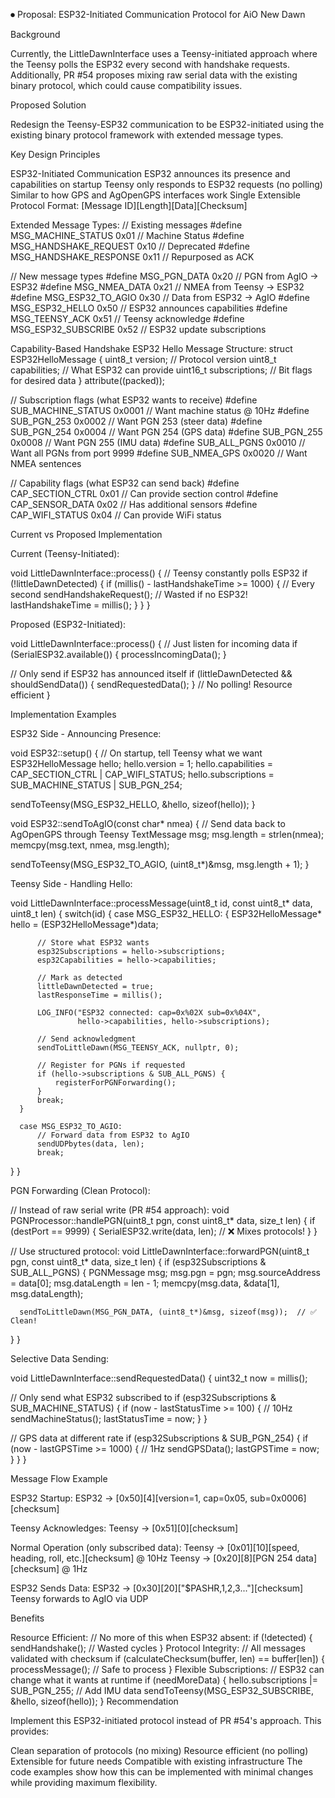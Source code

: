 ⏺ Proposal: ESP32-Initiated Communication Protocol for AiO New Dawn

Background

Currently, the LittleDawnInterface uses a Teensy-initiated approach where the Teensy polls the ESP32 every second with handshake requests. Additionally, PR #54 proposes mixing raw serial data with the existing binary protocol, which could cause compatibility issues.

Proposed Solution

Redesign the Teensy-ESP32 communication to be ESP32-initiated using the existing binary protocol framework with extended message types.

Key Design Principles

ESP32-Initiated Communication
ESP32 announces its presence and capabilities on startup
Teensy only responds to ESP32 requests (no polling)
Similar to how GPS and AgOpenGPS interfaces work
Single Extensible Protocol
Format: [Message ID][Length][Data][Checksum]

Extended Message Types:
// Existing messages
#define MSG_MACHINE_STATUS 0x01 // Machine Status
#define MSG_HANDSHAKE_REQUEST 0x10 // Deprecated
#define MSG_HANDSHAKE_RESPONSE 0x11 // Repurposed as ACK

// New message types
#define MSG_PGN_DATA 0x20 // PGN from AgIO → ESP32
#define MSG_NMEA_DATA 0x21 // NMEA from Teensy → ESP32
#define MSG_ESP32_TO_AGIO 0x30 // Data from ESP32 → AgIO
#define MSG_ESP32_HELLO 0x50 // ESP32 announces capabilities
#define MSG_TEENSY_ACK 0x51 // Teensy acknowledge
#define MSG_ESP32_SUBSCRIBE 0x52 // ESP32 update subscriptions

Capability-Based Handshake
ESP32 Hello Message Structure:
struct ESP32HelloMessage {
uint8_t version; // Protocol version
uint8_t capabilities; // What ESP32 can provide
uint16_t subscriptions; // Bit flags for desired data
} attribute((packed));

// Subscription flags (what ESP32 wants to receive)
#define SUB_MACHINE_STATUS 0x0001 // Want machine status @ 10Hz
#define SUB_PGN_253 0x0002 // Want PGN 253 (steer data)
#define SUB_PGN_254 0x0004 // Want PGN 254 (GPS data)
#define SUB_PGN_255 0x0008 // Want PGN 255 (IMU data)
#define SUB_ALL_PGNS 0x0010 // Want all PGNs from port 9999
#define SUB_NMEA_GPS 0x0020 // Want NMEA sentences

// Capability flags (what ESP32 can send back)
#define CAP_SECTION_CTRL 0x01 // Can provide section control
#define CAP_SENSOR_DATA 0x02 // Has additional sensors
#define CAP_WIFI_STATUS 0x04 // Can provide WiFi status

Current vs Proposed Implementation

Current (Teensy-Initiated):

void LittleDawnInterface::process() {
// Teensy constantly polls ESP32
if (!littleDawnDetected) {
if (millis() - lastHandshakeTime >= 1000) { // Every second
sendHandshakeRequest(); // Wasted if no ESP32!
lastHandshakeTime = millis();
}
}
}

Proposed (ESP32-Initiated):

void LittleDawnInterface::process() {
// Just listen for incoming data
if (SerialESP32.available()) {
processIncomingData();
}

  // Only send if ESP32 has announced itself
  if (littleDawnDetected && shouldSendData()) {
      sendRequestedData();
  }
  // No polling! Resource efficient
}

Implementation Examples

ESP32 Side - Announcing Presence:

void ESP32::setup() {
// On startup, tell Teensy what we want
ESP32HelloMessage hello;
hello.version = 1;
hello.capabilities = CAP_SECTION_CTRL | CAP_WIFI_STATUS;
hello.subscriptions = SUB_MACHINE_STATUS | SUB_PGN_254;

  sendToTeensy(MSG_ESP32_HELLO, &hello, sizeof(hello));
}

void ESP32::sendToAgIO(const char* nmea) {
// Send data back to AgOpenGPS through Teensy
TextMessage msg;
msg.length = strlen(nmea);
memcpy(msg.text, nmea, msg.length);

  sendToTeensy(MSG_ESP32_TO_AGIO, (uint8_t*)&msg, msg.length + 1);
}

Teensy Side - Handling Hello:

void LittleDawnInterface::processMessage(uint8_t id, const uint8_t* data, uint8_t len) {
switch(id) {
case MSG_ESP32_HELLO: {
ESP32HelloMessage* hello = (ESP32HelloMessage*)data;

          // Store what ESP32 wants
          esp32Subscriptions = hello->subscriptions;
          esp32Capabilities = hello->capabilities;

          // Mark as detected
          littleDawnDetected = true;
          lastResponseTime = millis();

          LOG_INFO("ESP32 connected: cap=0x%02X sub=0x%04X",
                   hello->capabilities, hello->subscriptions);

          // Send acknowledgment
          sendToLittleDawn(MSG_TEENSY_ACK, nullptr, 0);

          // Register for PGNs if requested
          if (hello->subscriptions & SUB_ALL_PGNS) {
              registerForPGNForwarding();
          }
          break;
      }

      case MSG_ESP32_TO_AGIO:
          // Forward data from ESP32 to AgIO
          sendUDPbytes(data, len);
          break;
  }
}

PGN Forwarding (Clean Protocol):

// Instead of raw serial write (PR #54 approach):
void PGNProcessor::handlePGN(uint8_t pgn, const uint8_t* data, size_t len) {
if (destPort == 9999) {
SerialESP32.write(data, len); // ❌ Mixes protocols!
}
}

// Use structured protocol:
void LittleDawnInterface::forwardPGN(uint8_t pgn, const uint8_t* data, size_t len) {
if (esp32Subscriptions & SUB_ALL_PGNS) {
PGNMessage msg;
msg.pgn = pgn;
msg.sourceAddress = data[0];
msg.dataLength = len - 1;
memcpy(msg.data, &data[1], msg.dataLength);

      sendToLittleDawn(MSG_PGN_DATA, (uint8_t*)&msg, sizeof(msg));  // ✅ Clean!
  }
}

Selective Data Sending:

void LittleDawnInterface::sendRequestedData() {
uint32_t now = millis();

  // Only send what ESP32 subscribed to
  if (esp32Subscriptions & SUB_MACHINE_STATUS) {
      if (now - lastStatusTime >= 100) {  // 10Hz
          sendMachineStatus();
          lastStatusTime = now;
      }
  }

  // GPS data at different rate
  if (esp32Subscriptions & SUB_PGN_254) {
      if (now - lastGPSTime >= 1000) {  // 1Hz
          sendGPSData();
          lastGPSTime = now;
      }
  }
}

Message Flow Example

ESP32 Startup:
ESP32 → [0x50][4][version=1, cap=0x05, sub=0x0006][checksum]

Teensy Acknowledges:
Teensy → [0x51][0][checksum]

Normal Operation (only subscribed data):
Teensy → [0x01][10][speed, heading, roll, etc.][checksum] @ 10Hz
Teensy → [0x20][8][PGN 254 data][checksum] @ 1Hz

ESP32 Sends Data:
ESP32 → [0x30][20]["$PASHR,1,2,3..."][checksum]
Teensy forwards to AgIO via UDP

Benefits

Resource Efficient:
// No more of this when ESP32 absent:
if (!detected) {
sendHandshake(); // Wasted cycles
}
Protocol Integrity:
// All messages validated with checksum
if (calculateChecksum(buffer, len) == buffer[len]) {
processMessage(); // Safe to process
}
Flexible Subscriptions:
// ESP32 can change what it wants at runtime
if (needMoreData) {
hello.subscriptions |= SUB_PGN_255; // Add IMU data
sendToTeensy(MSG_ESP32_SUBSCRIBE, &hello, sizeof(hello));
}
Recommendation

Implement this ESP32-initiated protocol instead of PR #54's approach. This provides:

Clean separation of protocols (no mixing)
Resource efficient (no polling)
Extensible for future needs
Compatible with existing infrastructure
The code examples show how this can be implemented with minimal changes while providing maximum flexibility.